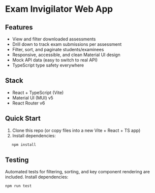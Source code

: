 # Exam Invigilator Web App

## Features

- View and filter downloaded assessments
- Drill down to track exam submissions per assessment
- Filter, sort, and paginate students/examinees
- Responsive, accessible, and clean Material UI design
- Mock API data (easy to switch to real API)
- TypeScript type safety everywhere

## Stack

- React + TypeScript (Vite)
- Material UI (MUI) v5
- React Router v6

## Quick Start

1. Clone this repo (or copy files into a new Vite + React + TS app)
2. Install dependencies:
```bash
   npm install
   ```

## Testing
Automated tests for filtering, sorting, and key component rendering are included.
Install dependencies:
   ```bash
   npm run test
```
